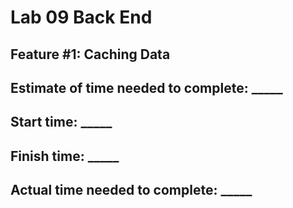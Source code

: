 # Lab 09 Back End

## Feature #1: Caching Data

## Estimate of time needed to complete: _____

## Start time: _____

## Finish time: _____

## Actual time needed to complete: _____
